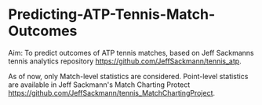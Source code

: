 # Predicting-ATP-Tennis-Match-Outcomes

Aim: To predict outcomes of ATP tennis matches, based on Jeff Sackmanns tennis analytics repository https://github.com/JeffSackmann/tennis_atp.

As of now, only Match-level statistics are considered. Point-level statistics are available in Jeff Sackmann's Match Charting Protect https://github.com/JeffSackmann/tennis_MatchChartingProject.

